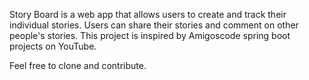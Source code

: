 Story Board is a web app that allows users to create and track their individual stories.
Users can share their stories and comment on other people's stories.
This project is inspired by Amigoscode spring boot projects on YouTube.

Feel free to clone and contribute.